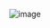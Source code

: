 ![image](https://github.com/patidar-pawan/training_assignment/assets/116065145/fd8a5663-ae14-4ded-9087-ce97c7a25faf)
